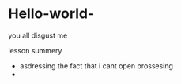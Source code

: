 # Hello-world-
you all disgust me 



lesson summery
- asdressing the fact that i cant open prossesing
-
